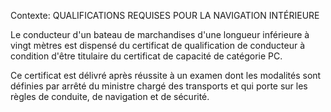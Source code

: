 Contexte: QUALIFICATIONS REQUISES POUR LA NAVIGATION INTÉRIEURE

Le conducteur d'un bateau de marchandises d'une longueur inférieure à vingt mètres est dispensé du certificat de qualification de conducteur à condition d'être titulaire du certificat de capacité de catégorie PC.

Ce certificat est délivré après réussite à un examen dont les modalités sont définies par arrêté du ministre chargé des transports et qui porte sur les règles de conduite, de navigation et de sécurité.